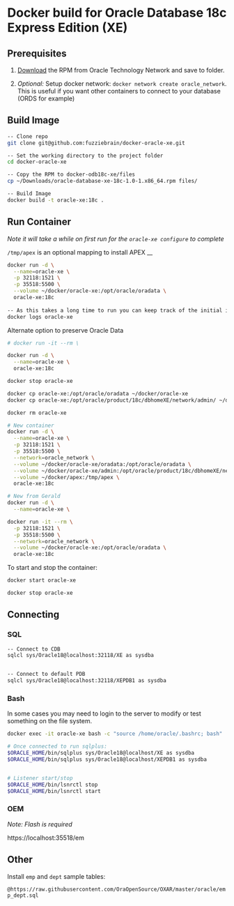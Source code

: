 # Docker build for Oracle Database 18c Express Edition (XE)

## Prerequisites

1. [Download](https://www.oracle.com/technetwork/database/database-technologies/express-edition/downloads/index.html) the RPM from Oracle Technology Network and save to folder. 

1. _Optional:_ Setup docker network: `docker network create oracle_network`. This is useful if you want other containers to connect to your database (ORDS for example) 

## Build Image

```bash
-- Clone repo
git clone git@github.com:fuzziebrain/docker-oracle-xe.git

-- Set the working directory to the project folder
cd docker-oracle-xe

-- Copy the RPM to docker-odb18c-xe/files
cp ~/Downloads/oracle-database-xe-18c-1.0-1.x86_64.rpm files/

-- Build Image
docker build -t oracle-xe:18c .
```

## Run Container

_Note it will take a while on first run for the `oracle-xe configure` to complete_

`/tmp/apex` is an optional mapping to install APEX
__
```bash
docker run -d \
  --name=oracle-xe \
  -p 32118:1521 \
  -p 35518:5500 \
  --volume ~/docker/oracle-xe:/opt/oracle/oradata \
  oracle-xe:18c
  
-- As this takes a long time to run you can keep track of the initial installation by running:
docker logs oracle-xe
```


Alternate option to preserve Oracle Data

```bash
# docker run -it --rm \

docker run -d \
  --name=oracle-xe \
  oracle-xe:18c

docker stop oracle-xe

docker cp oracle-xe:/opt/oracle/oradata ~/docker/oracle-xe
docker cp oracle-xe:/opt/oracle/product/18c/dbhomeXE/network/admin/ ~/docker/oracle-xe

docker rm oracle-xe

# New container
docker run -d \
  --name=oracle-xe \
  -p 32118:1521 \
  -p 35518:5500 \
  --network=oracle_network \
  --volume ~/docker/oracle-xe/oradata:/opt/oracle/oradata \
  --volume ~/docker/oracle-xe/admin:/opt/oracle/product/18c/dbhomeXE/network/admin/ \
  --volume ~/docker/apex:/tmp/apex \
  oracle-xe:18c

# New from Gerald
docker run -d \
  --name=oracle-xe \

docker run -it --rm \
  -p 32118:1521 \
  -p 35518:5500 \
  --network=oracle_network \
  --volume ~/docker/oracle-xe:/opt/oracle/oradata \
  oracle-xe:18c

```

To start and stop the container:

```bash
docker start oracle-xe

docker stop oracle-xe
```

## Connecting

### SQL

```bash
-- Connect to CDB
sqlcl sys/Oracle18@localhost:32118/XE as sysdba


-- Connect to default PDB
sqlcl sys/Oracle18@localhost:32118/XEPDB1 as sysdba

```

### Bash

In some cases you may need to login to the server to modify or test something on the file system.

```bash
docker exec -it oracle-xe bash -c "source /home/oracle/.bashrc; bash"

# Once connected to run sqlplus:
$ORACLE_HOME/bin/sqlplus sys/Oracle18@localhost/XE as sysdba
$ORACLE_HOME/bin/sqlplus sys/Oracle18@localhost/XEPDB1 as sysdba


# Listener start/stop
$ORACLE_HOME/bin/lsnrctl stop
$ORACLE_HOME/bin/lsnrctl start
```

### OEM

_Note: Flash is required_</br>

https://localhost:35518/em


## Other

Install `emp` and `dept` sample tables:</br>

`@https://raw.githubusercontent.com/OraOpenSource/OXAR/master/oracle/emp_dept.sql`